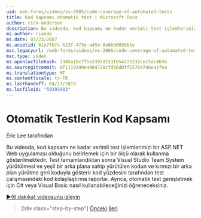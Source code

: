 ```yaml
---
uid: web-forms/videos/vs-2005/code-coverage-of-automated-tests
title: Kod kapsamı otomatik test | Microsoft Docs
author: rick-anderson
description: Bu videoda, kod kapsamı ne kadar verimli test işlemlerimizi bir ASP.NET Web uygulaması olduğunu belirlemek için bir ölçü olarak kullanma gösterilmektedir. Com test ettikten sonra...
ms.author: riande
ms.date: 03/23/2007
ms.assetid: b1a7fbfc-523f-473e-a454-8e6b90099b1e
msc.legacyurl: /web-forms/videos/vs-2005/code-coverage-of-automated-tests
msc.type: video
ms.openlocfilehash: 1345a18cff5a3397d153f654225232cec5ac465b
ms.sourcegitcommit: 0f1119340e4464720cfd16d0ff15764746ea1fea
ms.translationtype: MT
ms.contentlocale: tr-TR
ms.lasthandoff: 04/17/2019
ms.locfileid: "59393983"
---
```

# <a name="code-coverage-of-automated-tests"></a>Otomatik Testlerin Kod Kapsamı

Eric Lee tarafından

Bu videoda, kod kapsamı ne kadar verimli test işlemlerimizi bir ASP.NET Web uygulaması olduğunu belirlemek için bir ölçü olarak kullanma gösterilmektedir. Test tamamlandıktan sonra Visual Studio Team System yürütülmesi ve yeşil bir arka plana sahip yürütülen kodun ve kırmızı bir arka plan yürütme geri koduyla gösterir kod yüzdesini tarafından test çalışmasındaki kod kolaylaştırma raporlar. Ayrıca, otomatik test genişletmek için C# veya Visual Basic nasıl kullanabileceğinizi öğreneceksiniz.

[&#9654;(6 dakika) videosunu izleyin](https://channel9.msdn.com/Blogs/ASP-NET-Site-Videos/code-coverage-of-automated-tests)

> [!div class="step-by-step"]
> [Önceki](measuring-the-business-value-of-ajax.md)
> [İleri](custom-extraction-rules-and-coded-web-tests.md)
